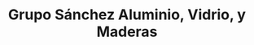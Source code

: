 ---
title: "Grupo Sánchez Aluminio, Vidrio, y Maderas"
url: /heredia/grupo-sanchez-aluminio-vidrio-y-maderas/
shop: Baumarkt
---